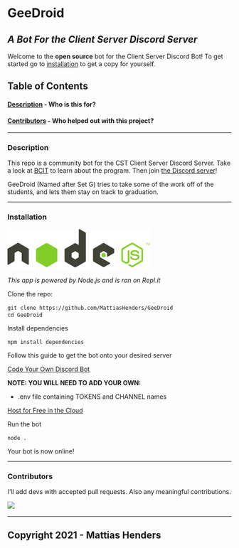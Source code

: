 # GeeDroid
## _A Bot For the Client Server Discord Server_


Welcome to the **open source** bot for the Client Server Discord Bot!
To get started go to [installation](#installation) to get a copy for yourself.

## Table of Contents

####  [Description](#description)  - Who is this for?
####  [Contributors](#contributors) - Who helped out with this project?

___

### <a name="description"></a> Description

This repo is a community bot for the CST Client Server Discord Server.
Take a look at [BCIT](https://www.bcit.ca/programs/computer-systems-technology-diploma-full-time-5500dipma/) to learn about the program. Then join [the Discord server](https://discord.gg/uW6xfurSuZ)!

GeeDroid (Named after Set G) tries to take some of the work off of the students, and lets them stay on track to graduation.
___

### <a name="installation"></a> Installation

[![NodeJS](media/node.png)](https://nodejs.org/en/)

_This app is powered by Node.js and is ran on Repl.it_

Clone the repo:
```
git clone https://github.com/MattiasHenders/GeeDroid
cd GeeDroid
```
Install dependencies
```
npm install dependencies
```
Follow this guide to get the bot onto your desired server

[Code Your Own Discord Bot](https://youtu.be/j_sD9udZnCk)

**NOTE:  YOU WILL NEED TO ADD YOUR OWN:**
 - .env file containing TOKENS and CHANNEL names 
 
[Host for Free in the Cloud](https://youtu.be/7rU_KyudGBY)

Run the bot 
```
node .
```
Your bot is now online!

___

### <a name="contributors"></a> Contributors

I'll add devs with accepted pull requests. Also any meaningful contributions.  

<a href="https://github.com/MattiasHenders">
  <img src="https://contrib.rocks/image?repo=MattiasHenders/GeeDroid" />
</a>

<!-- Made with [contributors-img](https://contrib.rocks) -->
___

## Copyright 2021 - Mattias Henders
